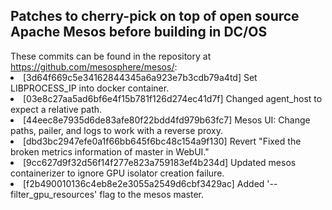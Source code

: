 <H2>Patches to cherry-pick on top of open source Apache Mesos before building in DC/OS</h2>
These commits can be found in the repository at <a href="https://github.com/mesosphere/mesos/">https://github.com/mesosphere/mesos/</a>:
<li>[3d64f669c5e34162844345a6a923e7b3cdb79a4td] Set LIBPROCESS_IP into docker container.
<li>[03e8c27aa5ad6bf6e4f15b781f126d274ec41d7f] Changed agent_host to expect a relative path.
<li>[44eec8e7935d6de83afe80f22bdd4fd979b63fc7] Mesos UI: Change paths, pailer, and logs to work with a reverse proxy.
<li>[dbd3bc2947efe0a1f66bb645f6bc48c154a9f130] Revert "Fixed the broken metrics information of master in WebUI."
<li>[9cc627d9f32d56f14f277e823a759183ef4b234d] Updated mesos containerizer to ignore GPU isolator creation failure.
<li>[f2b490010136c4eb8e2e3055a2549d6cbf3429ac] Added '--filter_gpu_resources' flag to the mesos master.
